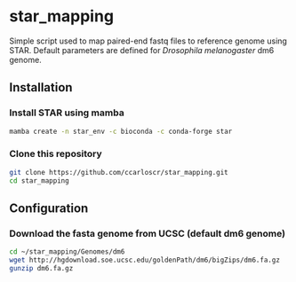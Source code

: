 # star_mapping

Simple script used to map paired-end fastq files to reference genome using STAR.
Default parameters are defined for _Drosophila melanogaster_ dm6 genome.


## Installation

### Install STAR using mamba
```bash
mamba create -n star_env -c bioconda -c conda-forge star
```

### Clone this repository
```bash
git clone https://github.com/ccarloscr/star_mapping.git
cd star_mapping
```

## Configuration

### Download the fasta genome from UCSC (default dm6 genome)
```bash
cd ~/star_mapping/Genomes/dm6
wget http://hgdownload.soe.ucsc.edu/goldenPath/dm6/bigZips/dm6.fa.gz
gunzip dm6.fa.gz
```






